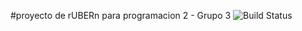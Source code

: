 #proyecto de rUBERn para programacion 2 - Grupo 3
![Build Status](https://travis-ci.org/nanogila/rUBERn.svg?branch=master)
